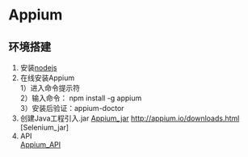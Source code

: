 # Appium  
## 环境搭建  
1. 安装[nodejs](http://www.nodejs.org/download/ "Node.js")  
2. 在线安装Appium  
1）进入命令提示符  
2）输入命令： npm install -g appium  
3）安装后验证：appium-doctor
3. 创建Java工程引入.jar 
[Appium_jar](http://appium.io/downloads.html "Appium_jar") http://appium.io/downloads.html
[Selenium_jar]
4. API  
[Appium_API](http://appium.github.io/java-client/ "Appium_API")



